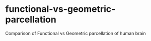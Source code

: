 # functional-vs-geometric-parcellation
Comparison of Functional vs Geometric parcellation of human brain
